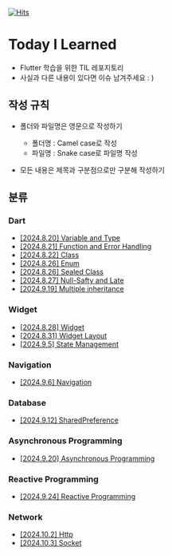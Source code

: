 [![Hits](https://hits.seeyoufarm.com/api/count/incr/badge.svg?url=https%3A%2F%2Fgithub.com%2F9oHigh%2Fusket.Flutter-TIL&count_bg=%2379C83D&title_bg=%23555555&icon=&icon_color=%23E7E7E7&title=hits&edge_flat=false)](https://hits.seeyoufarm.com)
# Today I Learned
* Flutter 학습을 위한 TIL 레포지토리
* 사실과 다른 내용이 있다면 이슈 남겨주세요 : )

## 작성 규칙
* 폴더와 파일명은 영문으로 작성하기
  * 폴더명 : Camel case로 작성
  * 파일명 : Snake case로 파일명 작성

* 모든 내용은 제목과 구분점으로만 구분해 작성하기

## 분류

### Dart
* [[2024.8.20] Variable and Type](https://github.com/9oHigh/usket.Flutter-TIL/blob/main/dart/variable_and_type.md)
* [[2024.8.21] Function and Error Handling](https://github.com/9oHigh/usket.Flutter-TIL/blob/main/dart/function_and_error_handling.md)
* [[2024.8.22] Class](https://github.com/9oHigh/usket.Flutter-TIL/blob/main/dart/class.md)
* [[2024.8.26] Enum](https://github.com/9oHigh/usket.Flutter-TIL/blob/main/dart/enum.md)
* [[2024.8.26] Sealed Class](https://github.com/9oHigh/usket.Flutter-TIL/blob/main/dart/enum.md)
* [[2024.8.27] Null-Safty and Late](https://github.com/9oHigh/usket.Flutter-TIL/blob/main/dart/null_safety_and_late.md)
* [[2024.9.19] Multiple inheritance](https://github.com/9oHigh/usket.Flutter-TIL/blob/main/dart/multiple_inheritance.md)

### Widget
* [[2024.8.28] Widget](https://github.com/9oHigh/usket.Flutter-TIL/blob/main/widget/widget.md)
* [[2024.8.31] Widget Layout](https://github.com/9oHigh/usket.Flutter-TIL/blob/main/widget/widget_layout.md)
* [[2024.9.5] State Management](https://github.com/9oHigh/usket.Flutter-TIL/blob/main/widget/state_management.md)

### Navigation
* [[2024.9.6] Navigation](https://github.com/9oHigh/usket.Flutter-TIL/blob/main/navigation/navigation.md)

### Database
* [[2024.9.12] SharedPreference](https://github.com/9oHigh/usket.Flutter-TIL/blob/main/database/shared_preferences.md)

### Asynchronous Programming
* [[2024.9.20] Asynchronous Programming](https://github.com/9oHigh/usket.Flutter-TIL/blob/main/asynchronous_programming/asynchronous_programming.md)

### Reactive Programming
* [[2024.9.24] Reactive Programming](https://github.com/9oHigh/usket.Flutter-TIL/blob/main/reactive_programming/reactive_programming.md)

### Network
* [[2024.10.2] Http](https://github.com/9oHigh/usket.Flutter-TIL/blob/main/network/http.md)
* [[2024.10.3] Socket](https://github.com/9oHigh/usket.Flutter-TIL/blob/main/network/socket.md)
